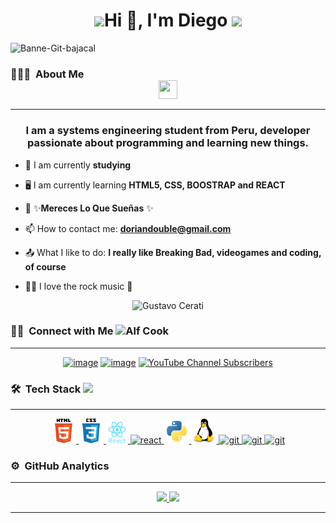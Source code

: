 <h1 align="center"><img height="40" src="https://media.tenor.com/8Y1OBCtpf4AAAAAi/spider-man-no-way-home-marvel-studios.gif">Hi 👋, I'm Diego <img height="40" src="https://media.tenor.com/ffcZksXYzP8AAAAi/femioso-spiderman.gif"></h1>

![Banne-Git-bajacal](https://github.com/DorgoTxt/DorgoTxt/assets/165108758/b29b4259-9b5e-425b-aeae-c1594af28a54)
### 👨🏻‍💻 &nbsp;About Me <img height="30" width="30" src="https://media.tenor.com/PFxbaGl8akMAAAAi/elon-elon-musk.gif" style="display: block; margin: 0 auto;"> 
-----

<h3 align="center">I am a systems engineering student from Peru,  developer passionate about programming and learning new things.</h3>

- 🔌 I am currently **studying**

- 🖥 I am currently learning **HTML5, CSS, BOOSTRAP and REACT**

- 🧲  ✨**Mereces Lo Que Sueñas** ✨

- 📫 How to contact me: **doriandouble@gmail.com**

- 📤 What I like to do: **I really like Breaking Bad, videogames and coding, of course**
- 👨‍🎤 I love the rock music 🎸
  
<div align="center" style="text-align: center;">
    <img src="https://media1.tenor.com/m/InzN6A4-D3cAAAAC/gustavo-cerati.gif" alt="Gustavo Cerati" style="width: 740px; height: auto;">
</div>



### 🤝🏻 &nbsp;Connect with Me  <img src="https://media.tenor.com/0haelGO2LGEAAAAi/alf-waiter.gif" alt="Alf Cook" height="30" width="30">   
-----

<div align="center">

<a target="_blank">
  
[![image](https://img.shields.io/badge/Instagram-2347D7?style=for-the-badge&logo=instagram&logoColor=white)](https://www.instagram.com/diego.float/)
[![image](https://img.shields.io/badge/Gmail-D14836?style=for-the-badge&logo=gmail&logoColor=white)](mailto:produtor.doriandouble@gmail.com)
[![YouTube Channel Subscribers](https://img.shields.io/badge/SUSBRIBETE-A4321A?style=for-the-badge&logo=youtube)](https://youtube.com/@Dorgo-qk8sw?si=IjV3JYdvk1yJLUOx)

</a>

</div>

### 🛠 &nbsp;Tech Stack      <img height="40" src="https://media.tenor.com/tCKYdE2gwlcAAAAi/spider-man-marvel-future-revolution.gif">
-----

<p align="center"> 
  <a href="https://www.w3.org/html/" target="_blank"> 
    <img src="https://raw.githubusercontent.com/devicons/devicon/master/icons/html5/html5-original-wordmark.svg" alt="html5" width="40" height="40"/> 
  </a> 
  <a href="https://www.w3schools.com/css/" target="_blank"> 
    <img src="https://raw.githubusercontent.com/devicons/devicon/master/icons/css3/css3-original-wordmark.svg" alt="css3" width="40" height="40"/> 
  </a> 
  <a href="https://reactjs.org/" target="_blank" rel="noreferrer"> <img src="https://raw.githubusercontent.com/devicons/devicon/master/icons/react/react-original-wordmark.svg" alt="react" width="35" height="35"/>
  </a>
  <a href="https://reactjs.org/" target="_blank" rel="noreferrer"> <img src="https://www.svgrepo.com/show/303293/bootstrap-4-logo.svg" alt="react" width="35" height="35"/>
  </a>
  <a href="https://www.python.org" target="_blank"> 
    <img src="https://raw.githubusercontent.com/devicons/devicon/master/icons/python/python-original.svg" alt="python" width="40" height="40"/> 
  </a>  
  <a href="https://www.linux.org/" target="_blank"> 
    <img src="https://raw.githubusercontent.com/devicons/devicon/master/icons/linux/linux-original.svg" alt="linux" width="40" height="40"/> 
  </a> 
  <a href="https://git-scm.com/" target="_blank"> 
    <img src="https://www.vectorlogo.zone/logos/git-scm/git-scm-icon.svg" alt="git" width="36" height="36"/> 
  </a>
  <a href="https://www.java.com/es/" target="_blank"> 
    <img src="https://www.vectorlogo.zone/logos/java/java-icon.svg" alt="git" width="36" height="36"/> 
  </a>
  <a href="https://www.arduino.cc/" target="_blank"> 
    <img src="https://www.vectorlogo.zone/logos/arduino/arduino-icon.svg" alt="git" width="40" height="40"/> 
  </a>
</p>

### ⚙️ &nbsp;GitHub Analytics
-----
<p align= "center">
<a href="https://github.com/DorgoTxt">
<img height="170em" src="https://github-readme-stats-eight-theta.vercel.app/api/top-langs/?username=DorgoTxt&layout=compact&langs_count=8&theme=algolia"/>
<img height="175em" src="https://github-readme-stats.vercel.app/api?username=DorgoTxt&show_icons=true&theme=algolia"/>
</a>
</p>

-----

